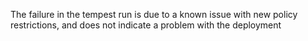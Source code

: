 The failure in the tempest run is due to a known issue with new policy restrictions, and does not indicate a problem with the deployment
